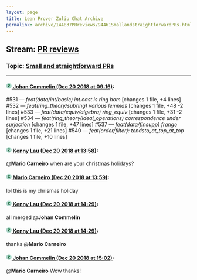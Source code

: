 ```yaml
---
layout: page
title: Lean Prover Zulip Chat Archive 
permalink: archive/144837PRreviews/94461SmallandstraightforwardPRs.html
---
```


## Stream: [PR reviews](index.html)
### Topic: [Small and straightforward PRs](94461SmallandstraightforwardPRs.html)

---

#### [![Click to go to Zulip](../../assets/img/zulip2.png) Johan Commelin (Dec 20 2018 at 09:16)](https://leanprover.zulipchat.com/#narrow/stream/144837-PR%20reviews/topic/Small%20and%20straightforward%20PRs/near/152240964):
#531 — *feat(data/int/basic) int.cast is ring hom* [changes 1 file, +4 lines]
#532 — *feat(ring_theory/subring) various lemmas* [changes 1 file, +48 -2 lines] 
#533 — *feat(data/equiv/algebra) ring_equiv* [changes 1 file, +31 -2 lines]
#534 — *feat(ring_theory/ideal_operations) correspondence under surjection* [changes 1 file, +47 lines]
#537 — *feat(data/finsupp) frange* [changes 1 file, +21 lines]
#540 — *feat(order/filter): tendsto_at_top_at_top* [changes 1 file, +10 lines]

#### [![Click to go to Zulip](../../assets/img/zulip2.png) Kenny Lau (Dec 20 2018 at 13:58)](https://leanprover.zulipchat.com/#narrow/stream/144837-PR%20reviews/topic/Small%20and%20straightforward%20PRs/near/152254457):
@**Mario Carneiro** when are your christmas holidays?

#### [![Click to go to Zulip](../../assets/img/zulip2.png) Mario Carneiro (Dec 20 2018 at 13:59)](https://leanprover.zulipchat.com/#narrow/stream/144837-PR%20reviews/topic/Small%20and%20straightforward%20PRs/near/152254469):
lol this is my chrismas holiday

#### [![Click to go to Zulip](../../assets/img/zulip2.png) Kenny Lau (Dec 20 2018 at 14:29)](https://leanprover.zulipchat.com/#narrow/stream/144837-PR%20reviews/topic/Small%20and%20straightforward%20PRs/near/152256092):
all merged @**Johan Commelin**

#### [![Click to go to Zulip](../../assets/img/zulip2.png) Kenny Lau (Dec 20 2018 at 14:29)](https://leanprover.zulipchat.com/#narrow/stream/144837-PR%20reviews/topic/Small%20and%20straightforward%20PRs/near/152256094):
thanks @**Mario Carneiro**

#### [![Click to go to Zulip](../../assets/img/zulip2.png) Johan Commelin (Dec 20 2018 at 15:02)](https://leanprover.zulipchat.com/#narrow/stream/144837-PR%20reviews/topic/Small%20and%20straightforward%20PRs/near/152257976):
@**Mario Carneiro** Wow thanks!

